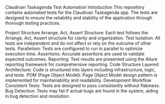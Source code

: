 Claudivan Taskagenda Test Automation
Introduction
This repository contains automated tests for the Claudivan Taskagenda app. The tests are designed to ensure the reliability and stability of the application through thorough testing practices.

Project Structure
Arrange, Act, Assert Structure: Each test follows the Arrange, Act, Assert structure for clarity and organization.
Test Isolation: All tests are independent and do not affect or rely on the outcome of other tests.
Parallelism: Tests are configured to run in parallel to optimize execution time.
Assertions: Accurate assertions are used to validate expected outcomes.
Reporting: Test results are presented using the Allure reporting framework for comprehensive reporting.
Code Structure
Layered Architecture: Code is structured into layers including infrastructure, logic, and tests.
POM (Page Object Model): Page Object Model design pattern is implemented for maintainability and readability.
Development Workflow
Consistent Tests: Tests are designed to pass consistently without flakiness.
Bug Detection: Tests may fail if actual bugs are found in the system, aiding in bug detection and resolution.

